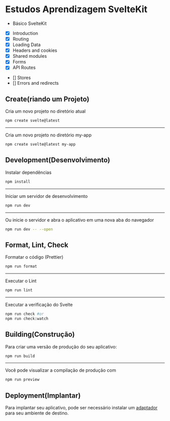 # Estudos Aprendizagem SvelteKit

 - Básico SvelteKit
  - [x] Introduction
  - [x] Routing
  - [x] Loading Data
  - [x] Headers and cookies
  - [x] Shared modules
  - [x] Forms
  - [x] API Routes
  - [] Stores
  - [] Errors and redirects

## Create(riando um Projeto)

Cria um novo projeto no diretório atual

```bash
npm create svelte@latest
```

---

Cria um novo projeto no diretório my-app

```bash
npm create svelte@latest my-app
```

## Development(Desenvolvimento)

Instalar dependências

```bash
npm install
```

---

Iniciar um servidor de desenvolvimento

```bash
npm run dev
```

---

Ou inicie o servidor e abra o aplicativo em uma nova aba do navegador

```bash
npm run dev -- --open
```

## Format, Lint, Check

Formatar o código (Prettier)

```bash
npm run format
```

---

Executar o Lint

```bash
npm run lint
```

---

Executar a verificação do Svelte

```bash
npm run check #or
npm run check:watch
```


## Building(Construção)

Para criar uma versão de produção do seu aplicativo:

```bash
npm run build
```

---

Você pode visualizar a compilação de produção com 

```bash
npm run preview
```

## Deployment(Implantar)

Para implantar seu aplicativo, pode ser necessário instalar um [adaptador](https://kit.svelte.dev/docs/adapters) para seu ambiente de destino.
